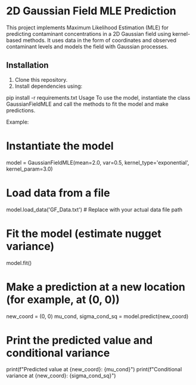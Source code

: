 # 2D Gaussian Field MLE Prediction

This project implements Maximum Likelihood Estimation (MLE) for predicting contaminant concentrations in a 2D Gaussian field using kernel-based methods. It uses data in the form of coordinates and observed contaminant levels and models the field with Gaussian processes.

## Installation

1. Clone this repository.
2. Install dependencies using:

pip install -r requirements.txt
Usage
To use the model, instantiate the class GaussianFieldMLE and call the methods to fit the model and make predictions.

Example:

# Instantiate the model
model = GaussianFieldMLE(mean=2.0, var=0.5, kernel_type='exponential', kernel_param=3.0)

# Load data from a file
model.load_data('GF_Data.txt')  # Replace with your actual data file path

# Fit the model (estimate nugget variance)
model.fit()

# Make a prediction at a new location (for example, at (0, 0))
new_coord = (0, 0)
mu_cond, sigma_cond_sq = model.predict(new_coord)

# Print the predicted value and conditional variance
print(f"Predicted value at {new_coord}: {mu_cond}")
print(f"Conditional variance at {new_coord}: {sigma_cond_sq}")